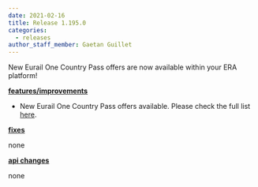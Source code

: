 ```yaml
---
date: 2021-02-16
title: Release 1.195.0
categories:
  - releases
author_staff_member: Gaetan Guillet
---
```

New Eurail One Country Pass offers are now available within your ERA platform!

<!--more-->

**<u>features/improvements</u>**

- New Eurail One Country Pass offers available. Please check the full list [here](https://raw.githubusercontent.com/rail-europe/era-api-documentation/version/1.0/documents/railpass_list_of_valid_country_codes.csv).

**<u>fixes</u>**

none

**<u>api changes</u>**

none
